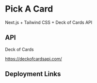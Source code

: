 # Pick A Card

Next.js + Tailwind CSS + Deck of Cards API

## API
Deck of Cards

https://deckofcardsapi.com/

## Deployment Links